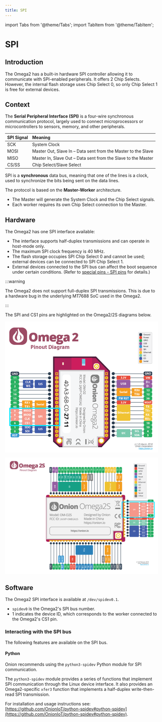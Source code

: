 ```yaml
---
title: SPI
---
```


import Tabs from '@theme/Tabs';
import TabItem from '@theme/TabItem';

# SPI

## Introduction
The Omega2 has a built-in hardware SPI controller allowing it to communicate with SPI-enabled peripherals. It offers 2 Chip Selects. However, the internal flash storage uses Chip Select 0, so only Chip Select 1 is free for external devices.

## Context
The **Serial Peripheral Interface (SPI)** is a four-wire synchronous communication protocol, largely used to connect microprocessors or microcontrollers to sensors, memory, and other peripherals.

| SPI Signal | Meaning                                                       |
| :--------- | :------------------------------------------------------------ |
| SCK        | System Clock                                                  |
| MOSI       | Master Out, Slave In – Data sent from the Master to the Slave |
| MISO       | Master In, Slave Out – Data sent from the Slave to the Master |
| CS/SS      | Chip Select/Slave Select                                      |

SPI is a **synchronous** data bus, meaning that one of the lines is a clock, used to synchronize the bits being sent on the data lines.

The protocol is based on the **Master-Worker** architecture. 

- The Master will generate the System Clock and the Chip Select signals.
- Each worker requires its own Chip Select connection to the Master.

## Hardware
The Omega2 has one SPI interface available:
- The interface supports half-duplex transmissions and can operate in host-mode only.
- The maximum SPI clock frequency is 40 MHz.
- The flash storage occupies SPI Chip Select 0 and cannot be used; external devices can be connected to SPI Chip Select 1.
- External devices connected to the SPI bus can affect the boot sequence under certain conditions. (Refer to [special pins - SPI pins](https://documentation.onioniot.com/hardware-interfaces/special-pins#spi-pins) for details.)

:::warning 

The Omega2 does not support full-duplex SPI transmissions. This is due to a hardware bug in the underlying MT7688 SoC used in the Omega2.

:::

The SPI and CS1 pins are highlighted on the Omega2/2S diagrams below.

<Tabs>
  <TabItem value="omega2" label="Omega2" default>

![omega2-pinout spi-cs1 pins](./assets//omega2-pinout-spi_cs1-highlights.png)

  </TabItem>
  <TabItem value="omega2s" label="Omega2S">

![omega2s-pinout spi-cs1 pins](./assets/omega2s-pinout-spi_cs1-highlights.png)

  </TabItem>
</Tabs>

## Software
The Omega2 SPI interface is available at `/dev/spidev0.1`.

- `spidev0` is the Omega2's SPI bus number.
- 1 indicates the device ID, which corresponds to the worker connected to the Omega2's CS1 pin.

### Interacting with the SPI bus
The following features are available on the SPI bus.

#### Python
Onion recommends using the `python3-spidev` Python module for SPI communication.

The `python3-spidev` module provides a series of functions that implement SPI communication through the Linux device interface. It also provides an Omega2-specific `xfer3` function that implements a half-duplex write-then-read SPI transmission.

For installation and usage instructions see: [https://github.com/OnionIoT/python-spidev#python-spidev](https://github.com/OnionIoT/python-spidev#python-spidev).

